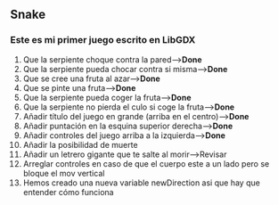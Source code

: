 ## Snake
### Este es mi primer juego escrito en LibGDX

1. Que la serpiente choque contra la pared-->**Done**
1. Que la serpiente pueda chocar contra si misma-->**Done**
1. Que se cree una fruta al azar-->**Done**
1. Que se pinte una fruta-->**Done**
1. Que la serpiente pueda coger la fruta-->**Done**
1. Que la serpiente no pierda el culo si coge la fruta-->**Done**
1. Añadir título del juego en grande (arriba en el centro)-->**Done**
1. Añadir puntación en la esquina superior derecha-->**Done**
1. Añadir controles del juego arriba a la izquierda-->**Done**
1. Añadir la posibilidad de muerte
1. Añadir un letrero gigante que te salte al morir-->Revisar
1. Arreglar controles en caso de que el cuerpo este a un lado pero se bloque el mov vertical
1. Hemos creado una nueva variable newDirection asi que hay que entender cómo funciona
